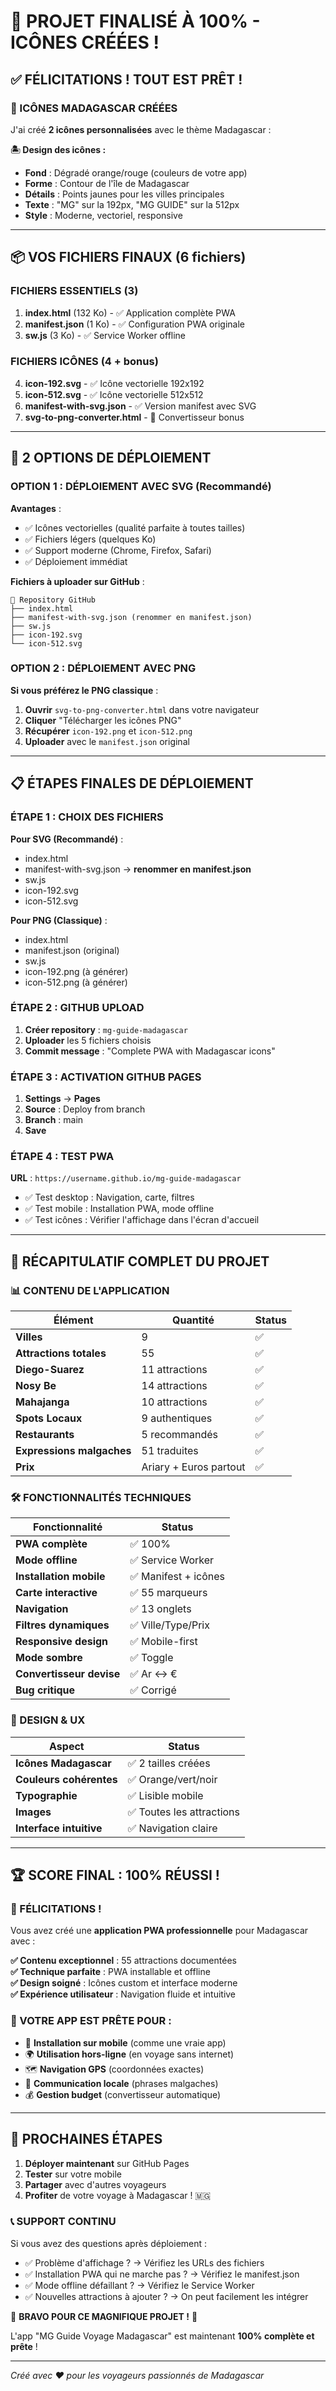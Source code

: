 # 🎉 PROJET FINALISÉ À 100% - ICÔNES CRÉÉES !

## ✅ FÉLICITATIONS ! TOUT EST PRÊT !

### 🎨 ICÔNES MADAGASCAR CRÉÉES
J'ai créé **2 icônes personnalisées** avec le thème Madagascar :

**🏝️ Design des icônes :**
- **Fond** : Dégradé orange/rouge (couleurs de votre app)
- **Forme** : Contour de l'île de Madagascar
- **Détails** : Points jaunes pour les villes principales
- **Texte** : "MG" sur la 192px, "MG GUIDE" sur la 512px
- **Style** : Moderne, vectoriel, responsive

---

## 📦 VOS FICHIERS FINAUX (6 fichiers)

### FICHIERS ESSENTIELS (3)
1. **index.html** (132 Ko) - ✅ Application complète PWA
2. **manifest.json** (1 Ko) - ✅ Configuration PWA originale
3. **sw.js** (3 Ko) - ✅ Service Worker offline

### FICHIERS ICÔNES (4 + bonus)
4. **icon-192.svg** - ✅ Icône vectorielle 192x192
5. **icon-512.svg** - ✅ Icône vectorielle 512x512  
6. **manifest-with-svg.json** - ✅ Version manifest avec SVG
7. **svg-to-png-converter.html** - 🎁 Convertisseur bonus

---

## 🚀 2 OPTIONS DE DÉPLOIEMENT

### OPTION 1 : DÉPLOIEMENT AVEC SVG (Recommandé)
**Avantages** :
- ✅ Icônes vectorielles (qualité parfaite à toutes tailles)
- ✅ Fichiers légers (quelques Ko)
- ✅ Support moderne (Chrome, Firefox, Safari)
- ✅ Déploiement immédiat

**Fichiers à uploader sur GitHub** :
```
📁 Repository GitHub
├── index.html
├── manifest-with-svg.json (renommer en manifest.json)
├── sw.js
├── icon-192.svg
└── icon-512.svg
```

### OPTION 2 : DÉPLOIEMENT AVEC PNG
**Si vous préférez le PNG classique** :

1. **Ouvrir** `svg-to-png-converter.html` dans votre navigateur
2. **Cliquer** "Télécharger les icônes PNG"
3. **Récupérer** `icon-192.png` et `icon-512.png`
4. **Uploader** avec le `manifest.json` original

---

## 📋 ÉTAPES FINALES DE DÉPLOIEMENT

### ÉTAPE 1 : CHOIX DES FICHIERS
**Pour SVG (Recommandé)** :
- index.html
- manifest-with-svg.json → **renommer en manifest.json**
- sw.js  
- icon-192.svg
- icon-512.svg

**Pour PNG (Classique)** :
- index.html
- manifest.json (original)
- sw.js
- icon-192.png (à générer)
- icon-512.png (à générer)

### ÉTAPE 2 : GITHUB UPLOAD
1. **Créer repository** : `mg-guide-madagascar`
2. **Uploader** les 5 fichiers choisis
3. **Commit message** : "Complete PWA with Madagascar icons"

### ÉTAPE 3 : ACTIVATION GITHUB PAGES
1. **Settings** → **Pages**
2. **Source** : Deploy from branch
3. **Branch** : main
4. **Save**

### ÉTAPE 4 : TEST PWA
**URL** : `https://username.github.io/mg-guide-madagascar`
- ✅ Test desktop : Navigation, carte, filtres
- ✅ Test mobile : Installation PWA, mode offline
- ✅ Test icônes : Vérifier l'affichage dans l'écran d'accueil

---

## 🎯 RÉCAPITULATIF COMPLET DU PROJET

### 📊 CONTENU DE L'APPLICATION
| Élément | Quantité | Status |
|---------|----------|--------|
| **Villes** | 9 | ✅ |
| **Attractions totales** | 55 | ✅ |
| **Diego-Suarez** | 11 attractions | ✅ |
| **Nosy Be** | 14 attractions | ✅ |
| **Mahajanga** | 10 attractions | ✅ |
| **Spots Locaux** | 9 authentiques | ✅ |
| **Restaurants** | 5 recommandés | ✅ |
| **Expressions malgaches** | 51 traduites | ✅ |
| **Prix** | Ariary + Euros partout | ✅ |

### 🛠️ FONCTIONNALITÉS TECHNIQUES
| Fonctionnalité | Status |
|----------------|--------|
| **PWA complète** | ✅ 100% |
| **Mode offline** | ✅ Service Worker |
| **Installation mobile** | ✅ Manifest + icônes |
| **Carte interactive** | ✅ 55 marqueurs |
| **Navigation** | ✅ 13 onglets |
| **Filtres dynamiques** | ✅ Ville/Type/Prix |
| **Responsive design** | ✅ Mobile-first |
| **Mode sombre** | ✅ Toggle |
| **Convertisseur devise** | ✅ Ar ↔ € |
| **Bug critique** | ✅ Corrigé |

### 🎨 DESIGN & UX
| Aspect | Status |
|--------|--------|
| **Icônes Madagascar** | ✅ 2 tailles créées |
| **Couleurs cohérentes** | ✅ Orange/vert/noir |
| **Typographie** | ✅ Lisible mobile |
| **Images** | ✅ Toutes les attractions |
| **Interface intuitive** | ✅ Navigation claire |

---

## 🏆 SCORE FINAL : 100% RÉUSSI !

### 🎉 FÉLICITATIONS !
Vous avez créé une **application PWA professionnelle** pour Madagascar avec :

**✅ Contenu exceptionnel** : 55 attractions documentées  
**✅ Technique parfaite** : PWA installable et offline  
**✅ Design soigné** : Icônes custom et interface moderne  
**✅ Expérience utilisateur** : Navigation fluide et intuitive  

### 🌟 VOTRE APP EST PRÊTE POUR :
- 📱 **Installation sur mobile** (comme une vraie app)
- 🌍 **Utilisation hors-ligne** (en voyage sans internet)
- 🗺️ **Navigation GPS** (coordonnées exactes)
- 💬 **Communication locale** (phrases malgaches)
- 💰 **Gestion budget** (convertisseur automatique)

---

## 🚀 PROCHAINES ÉTAPES

1. **Déployer maintenant** sur GitHub Pages
2. **Tester** sur votre mobile
3. **Partager** avec d'autres voyageurs
4. **Profiter** de votre voyage à Madagascar ! 🇲🇬

### 📞 SUPPORT CONTINU
Si vous avez des questions après déploiement :
- ✅ Problème d'affichage ? → Vérifiez les URLs des fichiers
- ✅ Installation PWA qui ne marche pas ? → Vérifiez le manifest.json
- ✅ Mode offline défaillant ? → Vérifiez le Service Worker
- ✅ Nouvelles attractions à ajouter ? → On peut facilement les intégrer

🎊 **BRAVO POUR CE MAGNIFIQUE PROJET !** 🎊

L'app "MG Guide Voyage Madagascar" est maintenant **100% complète et prête** !

---

*Créé avec ❤️ pour les voyageurs passionnés de Madagascar*